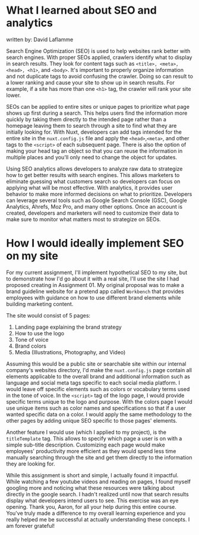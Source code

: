 # What I learned about SEO and analytics
written by: David Laflamme

Search Engine Optimization (SEO) is used to help websites rank better with search engines. With proper SEOs applied, crawlers identify what to display in search results. They look for content tags such as `<title>, <meta>, <head>, <h1>`, and `<body>`. It's important to properly organize information and not duplicate tags to avoid confusing the crawler. Doing so can result to a lower ranking and cause your site to show up in search results. For example, if a site has more than one `<h1>` tag, the crawler will rank your site lower. 

SEOs can be applied to entire sites or unique pages to prioritize what page shows up first during a search. This helps users find the information more quickly by taking them directly to the intended page rather than a homepage leaving them to search through a site to find what they are initially looking for. With Nuxt, developers can add tags intended for the entire site in the `nuxt.config.js` file and apply the `<head>`,`<meta>`, and other tags to the `<script>` of each subsequent page. There is also the option of making your head tag an object so that you can reuse the information in multiple places and you'll only need to change the object for updates.

Using SEO analytics allows developers to analyze raw data to strategize how to get better results with search engines. This allows marketers to eliminate guessing what customers search so developers can focus on applying what will be most effective. With analytics, it provides user behavior to make more informed decisions on what to prioritize. Developers can leverage several tools such as Google Search Console (GSC), Google Analytics, Ahrefs, Moz Pro, and many other options. Once an account is created, developers and marketers will need to customize their data to make sure to monitor what matters most to strategize on SEOs.

# How I would ideally implement SEO on my site

For my current assignment, I'll implement hypothetical SEO to my site, but to demonstrate how I'd go about it with a real site, I'll use the site I had proposed creating in Assignment 01. My original proposal was to make a brand guideline website for a pretend app called `Workbench` that provides employees with guidance on how to use different brand elements while building marketing content. 

The site would consist of 5 pages:
1. Landing page explaining the brand strategy 
2. How to use the logo
3. Tone of voice
4. Brand colors
5. Media (Illustrations, Photography, and Video) 

Assuming this would be a public site or searchable site within our internal company's websites directory, I'd make the `nuxt.config.js` page contain all elements applicable to the overall brand and additional information such as language and social meta tags specific to each social media platform. I would leave off specific elements such as colors or vocabulary terms used in the tone of voice. In the `<script>` tag of the logo page, I would provide specific terms unique to the logo and purpose. With the colors page I would use unique items such as color names and specifications so that if a user wanted specific data on a color. I would apply the same methodology to the other pages by adding unique SEO specific to those pages' elements. 

Another feature I would use (which I applied to my project), is the `titleTemplate` tag. This allows to specify which page a user is on with a simple sub-title description. Customizing each page would make employees' productivity more efficient as they would spend less time manually searching through the site and get them directly to the information they are looking for.

While this assignment is short and simple, I actually found it impactful. While watching a few youtube videos and reading on pages, I found myself googling more and noticing what these resources were talking about directly in the google search. I hadn't realized until now that search results display what developers intend users to see. This exercise was an eye opening. Thank you, Aaron, for all your help during this entire course. You've truly made a difference to my overall learning experience and you really helped me be successful at actually understanding these concepts. I am forever grateful!